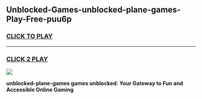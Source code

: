 
## Unblocked-Games-unblocked-plane-games-Play-Free-puu6p
<h3>
<a href="https://premium76.site?title=unblocked-plane-games&ref=21A">CLICK TO PLAY</a></h3>
<hr>

<h3>
<a href="https://premium76.site?title=unblocked-plane-games&ref=21A">CLICK 2 PLAY</a>
  
</h3>

<a href="https://premium76.site?title=unblocked-plane-games&ref=21A"><img src="https://clearcache.store/games.png"></a>


**unblocked-plane-games games unblocked: Your Gateway to Fun and Accessible Online Gaming**
